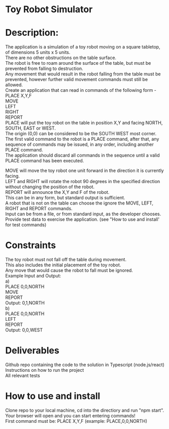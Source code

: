 # Toy Robot Simulator</br>

# Description:</br>
The application is a simulation of a toy robot moving on a square tabletop, of dimensions 5 units x 5 units.</br>
There are no other obstructions on the table surface.</br>
The robot is free to roam around the surface of the table, but must be prevented from falling to destruction.</br>
Any movement that would result in the robot falling from the table must be prevented, however further valid movement commands must still be allowed.</br>
Create an application that can read in commands of the following form -</br>
PLACE X,Y,F</br>
MOVE</br>
LEFT</br>
RIGHT</br>
REPORT</br>
PLACE will put the toy robot on the table in position X,Y and facing NORTH, SOUTH, EAST or WEST.</br>
The origin 0,0 can be considered to be the SOUTH WEST most corner.</br>
The first valid command to the robot is a PLACE command, after that, any sequence of commands may be issued, in any order, including another PLACE command.</br>
The application should discard all commands in the sequence until a valid PLACE command has been executed.</br>

MOVE will move the toy robot one unit forward in the direction it is currently facing.</br>
LEFT and RIGHT will rotate the robot 90 degrees in the specified direction without changing the position of the robot.</br>
REPORT will announce the X,Y and F of the robot.</br> 
This can be in any form, but standard output is sufficient.</br>
A robot that is not on the table can choose the ignore the MOVE, LEFT, RIGHT and REPORT commands.</br>
Input can be from a file, or from standard input, as the developer chooses.</br>
Provide test data to exercise the application. (see "How to use and install' for test commands)</br>

# Constraints</br>
The toy robot must not fall off the table during movement.</br> 
This also includes the initial placement of the toy robot.</br>
Any move that would cause the robot to fall must be ignored.</br>
Example Input and Output:</br>
a)</br> 
PLACE 0,0,NORTH</br>
MOVE</br>
REPORT</br>
Output: 0,1,NORTH</br>
b)</br>
PLACE 0,0,NORTH</br>
LEFT</br>
REPORT</br>
Output: 0,0,WEST</br>


# Deliverables</br>
Github repo containing the code to the solution in Typescript (node.js/react)</br>
Instructions on how to run the project</br>
All relevant tests</br>

# How to use and install</br>
Clone repo to your local machine, cd into the directiory and run "npm start".</br>
Your browser will open and you can start entering commands! </br>
First command must be: PLACE X,Y,F (example: PLACE,0,0,NORTH)</br>

